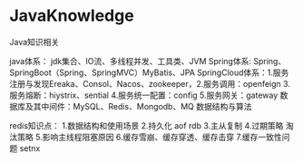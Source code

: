 # JavaKnowledge
Java知识相关

java体系：  jdk集合、IO流、多线程并发、工具类、JVM
Spring体系:   Spring、SpringBoot（Spring、SpringMVC）MyBatis、JPA
SpringCloud体系：1.服务注册与发现Ereaka、Consol、Nacos、zookeeper，2.服务调用：openfeign
                3.服务熔断：hiystrix、sential  4.服务统一配置：config  5.服务网关：gateway
数据库及其中间件：MySQL、Redis、Mongodb、MQ
数据结构与算法

redis知识点：
1.数据结构和使用场景 2.持久化 aof  rdb
3.主从复制   4.过期策略   淘汰策略
5.影响主线程阻塞原因  6.缓存雪崩、缓存穿透、缓存击穿
7.缓存一致性问题   setnx

